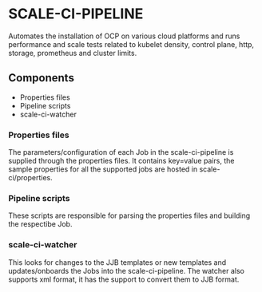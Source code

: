 # SCALE-CI-PIPELINE
Automates the installation of OCP on various cloud platforms and runs performance and scale tests related to kubelet density, control plane, http, storage, prometheus and cluster limits.

## Components
- Properties files
- Pipeline scripts
- scale-ci-watcher

### Properties files
The parameters/configuration of each Job in the scale-ci-pipeline is supplied through the properties files. It contains key=value pairs, the sample properties for all the supported jobs are hosted in scale-ci/properties.

### Pipeline scripts
These scripts are responsible for parsing the properties files and building the respectibe Job.

### scale-ci-watcher
This looks for changes to the JJB templates or new templates and updates/onboards the Jobs into the scale-ci-pipeline. The watcher also supports xml format, it has the support to convert them to JJB format.
